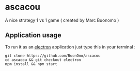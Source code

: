 # ascacou

A nice strategy 1 vs 1 game ( created by Marc Buonomo )

## Application usage

To run it as an [electron](http://electron.atom.io/) application just type this in your terminal :

    git clone https://github.com/BuonOmo/ascacou
    cd ascacou && git checkout electron
    npm install && npm start
